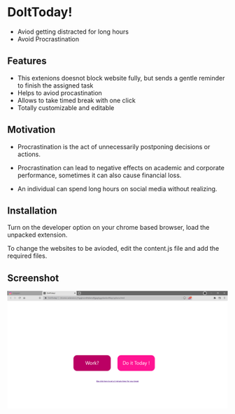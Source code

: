# DoItToday!

- Aviod getting distracted for long hours
- Avoid Procrastination

## Features

- This extenions doesnot block website fully, but sends a gentle reminder to finish the assigned task
- Helps to aviod procastination 
- Allows to take timed break with one click
- Totally customizable and editable





## Motivation
- Procrastination is the act of unnecessarily postponing decisions or actions.

- Procrastination can lead to negative effects on academic and corporate performance, sometimes it can also cause financial loss.
- An individual can spend long hours on social media without realizing.
## Installation

Turn on the developer option on your chrome based browser, load the unpacked extension.

To change the websites to be avioded, edit the content.js file and add the required files.
## Screenshot

![App Screenshot](https://raw.githubusercontent.com/jeetvora331/DoItToday/main/scr.png)

